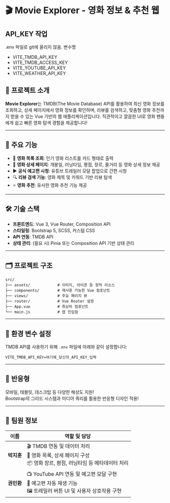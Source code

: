 # 🎬 Movie Explorer - 영화 정보 & 추천 웹

## API_KEY 작업
.env 파일로 git에 올리지 않음.
변수명
- VITE_TMDB_API_KEY
- VITE_TMDB_ACCESS_KEY
- VITE_YOUTUBE_API_KEY
- VITE_WEATHER_API_KEY

## 📌 프로젝트 소개
**Movie Explorer**는 TMDB(The Movie Database) API를 활용하여 최신 영화 정보를 조회하고, 상세 페이지에서 영화 정보를 확인하며, 리뷰를 검색하고, 맞춤형 영화 추천까지 받을 수 있는 Vue 기반의 웹 애플리케이션입니다.
직관적이고 깔끔한 UI로 영화 팬들에게 쉽고 빠른 영화 탐색 경험을 제공합니다!

---

## 🔧 주요 기능
- 🎥 **영화 목록 조회**: 인기 영화 리스트를 카드 형태로 출력  
- 🧾 **영화 상세 페이지**: 개봉일, 러닝타임, 평점, 장르, 줄거리 등 영화 상세 정보 제공  
- ▶️ **공식 예고편 시청**: 유튜브 트레일러 모달 팝업으로 간편 시청  
- 🔍 **리뷰 검색 기능**: 영화 제목 및 키워드 기반 리뷰 탐색  
- ⭐ **영화 추천**: 유사한 영화 추천 기능 제공

---

## 🛠️ 기술 스택
- **프론트엔드**: Vue 3, Vue Router, Composition API  
- **스타일링**: Bootstrap 5, SCSS, 커스텀 CSS  
- **API 연동**: TMDB API  
- **상태 관리**: (필요 시) Pinia 또는 Composition API 기반 상태 관리

---

## 🗂️ 프로젝트 구조

```
src/
├── assets/            # 이미지, 아이콘 등 정적 리소스
├── components/        # 재사용 가능한 Vue 컴포넌트
├── views/             # 주요 페이지 뷰
├── router/            # Vue Router 설정
├── App.vue            # 최상위 컴포넌트
└── main.js            # 앱 진입점
```

---

## 📄 환경 변수 설정

TMDB API를 사용하기 위해 `.env` 파일에 아래와 같이 설정합니다:

```
VITE_TMDB_API_KEY=여기에_당신의_API_KEY_입력
```

---

## 📱 반응형
모바일, 태블릿, 데스크탑 등 다양한 해상도 지원!  
Bootstrap의 그리드 시스템과 미디어 쿼리를 활용한 반응형 디자인 적용!

---

## 👥 팀원 정보

| 이름     | 역할 및 담당 |
|----------|---------------|
| **박지훈** | 🎬 TMDB 연동 및 데이터 처리<br>📄 영화 목록, 상세 페이지 구성<br>📦 영화 장르, 평점, 러닝타임 등 메타데이터 처리 |
| **권민환** | 📺 YouTube API 연동 및 예고편 모달 구현<br>🧩 예고편 자동 재생 기능<br>🖼️ 트레일러 버튼 UI 및 사용자 상호작용 구현 |
